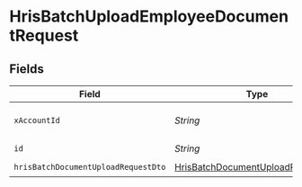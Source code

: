 # HrisBatchUploadEmployeeDocumentRequest


## Fields

| Field                                                                                             | Type                                                                                              | Required                                                                                          | Description                                                                                       |
| ------------------------------------------------------------------------------------------------- | ------------------------------------------------------------------------------------------------- | ------------------------------------------------------------------------------------------------- | ------------------------------------------------------------------------------------------------- |
| `xAccountId`                                                                                      | *String*                                                                                          | :heavy_check_mark:                                                                                | The account identifier                                                                            |
| `id`                                                                                              | *String*                                                                                          | :heavy_check_mark:                                                                                | N/A                                                                                               |
| `hrisBatchDocumentUploadRequestDto`                                                               | [HrisBatchDocumentUploadRequestDto](../../models/components/HrisBatchDocumentUploadRequestDto.md) | :heavy_check_mark:                                                                                | N/A                                                                                               |